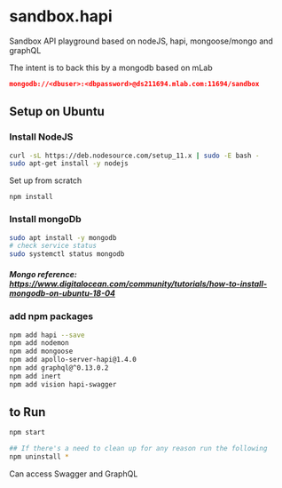 # sandbox.hapi
Sandbox API playground based on nodeJS, hapi, mongoose/mongo and graphQL

The intent is to back this by a mongodb based on mLab

``` json
mongodb://<dbuser>:<dbpassword>@ds211694.mlab.com:11694/sandbox
```
## Setup on Ubuntu

### Install NodeJS
```bash
curl -sL https://deb.nodesource.com/setup_11.x | sudo -E bash -
sudo apt-get install -y nodejs
```

Set up from scratch
```
npm install
```
### Install mongoDb
```bash
sudo apt install -y mongodb
# check service status
sudo systemctl status mongodb
```

##### Mongo reference: https://www.digitalocean.com/community/tutorials/how-to-install-mongodb-on-ubuntu-18-04

### add npm packages
```bash
npm add hapi --save
npm add nodemon
npm add mongoose
npm add apollo-server-hapi@1.4.0
npm add graphql@^0.13.0.2
npm add inert
npm add vision hapi-swagger 
```

## to Run
```bash
npm start

## If there's a need to clean up for any reason run the following
npm uninstall *
```

Can access Swagger and GraphQL




